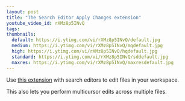 ```yaml
---
layout: post
title: "The Search Editor Apply Changes extension"
youtube_video_id: rXMz8p5INvQ
tags:
thumbnails:
  default: https://i.ytimg.com/vi/rXMz8p5INvQ/default.jpg
  medium: https://i.ytimg.com/vi/rXMz8p5INvQ/mqdefault.jpg
  high: https://i.ytimg.com/vi/rXMz8p5INvQ/hqdefault.jpg
  standard: https://i.ytimg.com/vi/rXMz8p5INvQ/sddefault.jpg
  maxres: https://i.ytimg.com/vi/rXMz8p5INvQ/maxresdefault.jpg
---
```


Use [this extension](https://marketplace.visualstudio.com/items?itemName=jakearl.search-editor-apply-changes) with search editors to edit files in your workspace.

This also lets you perform multicursor edits across multiple files.
